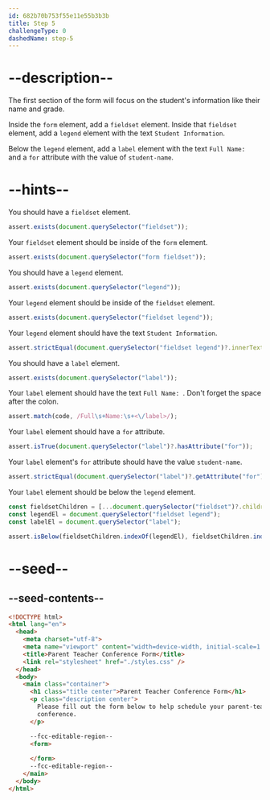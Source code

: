 ```yaml
---
id: 682b70b753f55e11e55b3b3b
title: Step 5
challengeType: 0
dashedName: step-5
---
```


# --description--

The first section of the form will focus on the student's information like their name and grade.

Inside the `form` element, add a `fieldset` element. Inside that `fieldset` element, add a `legend` element with the text `Student Information`. 

Below the `legend` element, add a `label` element with the text `Full Name: ` and a `for` attribute with the value of `student-name`.

# --hints--

You should have a `fieldset` element.

```js
assert.exists(document.querySelector("fieldset"));
```

Your `fieldset` element should be inside of the `form` element.

```js
assert.exists(document.querySelector("form fieldset"));
```

You should have a `legend` element.

```js
assert.exists(document.querySelector("legend"));
```

Your `legend` element should be inside of the `fieldset` element.

```js
assert.exists(document.querySelector("fieldset legend"));
```

Your `legend` element should have the text `Student Information`.

```js
assert.strictEqual(document.querySelector("fieldset legend")?.innerText, "Student Information");
```

You should have a `label` element.

```js
assert.exists(document.querySelector("label"));
```

Your `label` element should have the text `Full Name: `. Don't forget the space after the colon.

```js
assert.match(code, /Full\s+Name:\s+<\/label>/);
```

Your `label` element should have a `for` attribute.

```js
assert.isTrue(document.querySelector("label")?.hasAttribute("for"));
```

Your `label` element's `for` attribute should have the value `student-name`.

```js
assert.strictEqual(document.querySelector("label")?.getAttribute("for"), "student-name");
```

Your `label` element should be below the `legend` element.

```js
const fieldsetChildren = [...document.querySelector("fieldset")?.children];
const legendEl = document.querySelector("fieldset legend");
const labelEl = document.querySelector("label");

assert.isBelow(fieldsetChildren.indexOf(legendEl), fieldsetChildren.indexOf(labelEl));
```

# --seed--

## --seed-contents--

```html
<!DOCTYPE html>
<html lang="en">
  <head>
    <meta charset="utf-8">
    <meta name="viewport" content="width=device-width, initial-scale=1.0">
    <title>Parent Teacher Conference Form</title>
    <link rel="stylesheet" href="./styles.css" />
  </head>
  <body>
    <main class="container">
      <h1 class="title center">Parent Teacher Conference Form</h1>
      <p class="description center">
        Please fill out the form below to help schedule your parent-teacher
        conference.
      </p>

      --fcc-editable-region--
      <form>
        
      </form>
      --fcc-editable-region--
    </main>
  </body>
</html>
```

```css
```
